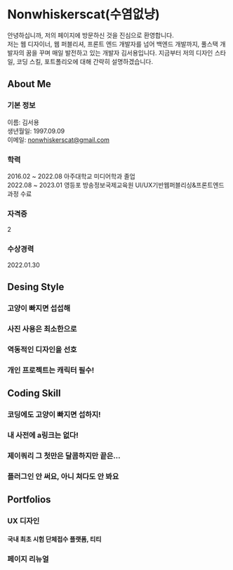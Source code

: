 # Nonwhiskerscat(수염없냥)

안녕하십니까, 저의 페이지에 방문하신 것을 진심으로 환영합니다.<br>저는 웹 디자이너, 웹 퍼블리셔, 프론트 엔드 개발자를 넘어 백엔드 개발까지, 풀스택 개발자의 꿈을 꾸며 매일 발전하고 있는 개발자 김서용입니다. 지금부터 저의 디자인 스타일, 코딩 스킬, 포트폴리오에 대해 간략히 설명하겠습니다.

## About Me

### 기본 정보
이름: 김서용<br>
생년월일: 1997.09.09<br>
이메일: nonwhiskerscat@gmail.com<br>

### 학력
2016.02 ~ 2022.08 아주대학교 미디어학과 졸업<br>
2022.08 ~ 2023.01 영등포 방송정보국제교육원 UI/UX기반웹퍼블리싱&프론트엔드 과정 수료

### 자격증
2

### 수상경력
2022.01.30 

## Desing Style

### 고양이 빠지면 섭섭해
### 사진 사용은 최소한으로
### 역동적인 디자인을 선호
### 개인 프로젝트는 캐릭터 필수!

## Coding Skill

### 코딩에도 고양이 빠지면 섭하지!
### 내 사전에 a링크는 없다!
### 제이쿼리 그 첫만은 달콤하지만 끝은...
### 플러그인 안 써요, 아니 쳐다도 안 봐요

## Portfolios
### UX 디자인
#### 국내 최초 시험 단체접수 플랫폼, 티티

### 페이지 리뉴얼

